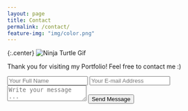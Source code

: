 ```yaml
---
layout: page
title: Contact
permalink: /contact/
feature-img: "img/color.png"
---
```


{:.center}
![Ninja Turtle Gif](https://media.giphy.com/media/Ala8Pjo4RN9kY/giphy.gif)


Thank you for visiting my Portfolio! Feel free to contact me :)

<form action="https://getsimpleform.com/messages?form_api_token=3df6883981f988c177d9e3a4bf2f312f" method="post">
  <!-- the redirect_to is optional, the form will redirect to the referrer on submission -->
  <input type='hidden' name='redirect_to' value='http://andrewneidley.com/thank-you/' />
  <input type='text' name='name' placeholder='Your Full Name' />
  <input type='email' name='email' placeholder='Your E-mail Address' />
  <textarea name='message' placeholder='Write your message ...'></textarea>
  <input type='submit' value='Send Message' />
</form>
